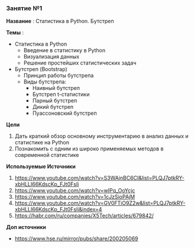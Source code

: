 ### Занятие №1

**Название** : Статистика в Python. Бутстреп 

**Темы** : 
  * Статистика в Python
    * Введение в статистику в Python
    * Визуализация данных
    * Решение простейших статистических задач
  * Бутстреп (Bootstrap)
    * Принцип работы бутстрепа
    * Виды бутстрепа:
      * Наивный бутстреп
      * Бутстреп t-статистики
      * Парный бутстреп
      * Дикий бутстреп
      * Пуассоновский бутстреп
     
  **Цели**

  1. Дать краткий обзор основному инструментарию в анализ данных и статистике на Python 
  2. Познакомить с одним из широко применяемых методов в современной статистике

**Используемые Источники**
1. https://www.youtube.com/watch?v=S3WAjnBC6CI&list=PLQJ7ptkRY-xbHLLI66KdscKp_FJt0FsIi
2. https://www.youtube.com/watch?v=wIPq_OoYcjc
3. https://www.youtube.com/watch?v=1cJzSioPAjM
5. https://www.youtube.com/watch?v=GV0FTiO9Z2w&list=PLQJ7ptkRY-xbHLLI66KdscKp_FJt0FsIi&index=4
6. https://habr.com/ru/companies/X5Tech/articles/679842/

**Доп источники**
* https://www.hse.ru/mirror/pubs/share/200205069
